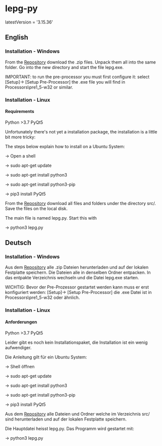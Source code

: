 # lepg-py

latestVersion = '3.15.36'

## English

### Installation - Windows
From the [Repository](https://github.com/stefanino-ch/lepg-py/tree/stable/distribution/dist-W64) download the .zip files. 
Unpack them all into the same folder. 
Go into the new directory and start the file lepg.exe. 

IMPORTANT: to run the pre-processor you must first configure it: select [Setup]-> [Setup Pre-Processor] the .exe file you will find in Processors\pre1_5-w32 or similar. 

### Installation - Linux

#### Requirements
Python >3.7
PyQt5

Unfortunately there's not yet a installation package, the installation is a little bit more tricky: 

The steps below explain how to install on a Ubuntu System: 

-> Open a shell

-> sudo apt-get update

-> sudo apt-get install python3 

-> sudo apt-get install python3-pip

-> pip3 install PyQt5

From the [Repository](https://github.com/stefanino-ch/lepg-py/tree/stable) download all files and folders under the directory src/. Save the files on the local disk. 

The main file is named lepg.py. Start this with

-> python3 lepg.py

## Deutsch

### Installation - Windows
Aus dem [Repository](https://github.com/stefanino-ch/lepg-py/tree/stable/installer/dist-W64) alle .zip Dateien herunterladen und auf der lokalen Festplatte speichern.
Die Dateien alle in denselben Ordner entpacken. 
In das entpakte Verzeichnis wechseln und die Datei lepg.exe starten. 

WICHTIG: Bevor der Pre-Prozessor gestartet werden kann muss er erst konfiguriert werden:  [Setup]-> [Setup Pre-Processor] die .exe Datei ist in Processors\pre1_5-w32 oder ähnlich. 

### Installation - Linux

#### Anforderungen
Python >3.7
PyQt5

Leider gibt es noch kein Installationspaket, die Installation ist ein wenig aufwendiger. 

Die Anleitung gilt für ein Ubuntu System: 

-> Shell öffnen

-> sudo apt-get update

-> sudo apt-get install python3 

-> sudo apt-get install python3-pip

-> pip3 install PyQt5

Aus dem [Repository](https://github.com/stefanino-ch/lepg-py/tree/stable) alle Dateien und Ordner welche im Verzeichnis src/ sind herunterladen und auf der lokalen Festplatte speichern. 

Die Hauptdatei heisst lepg.py. Das Programm wird gestartet mit:

-> python3 lepg.py
